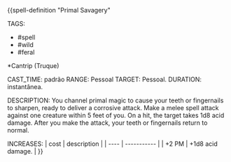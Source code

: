 {{spell-definition "Primal Savagery"

TAGS:
- #spell
- #wild
- #feral

*Cantrip (Truque)

CAST_TIME: padrão
RANGE: Pessoal
TARGET: Pessoal.
DURATION: instantânea.

DESCRIPTION:
You channel primal magic to cause your teeth or fingernails to sharpen, ready to deliver a corrosive attack. Make a melee spell attack against one creature within 5 feet of you. On a hit, the target takes 1d8 acid damage. After you make the attack, your teeth or fingernails return to normal.

INCREASES:
| cost | description |
| ---- | ----------- |
| +2 PM | +1d8 acid damage. |
}}
